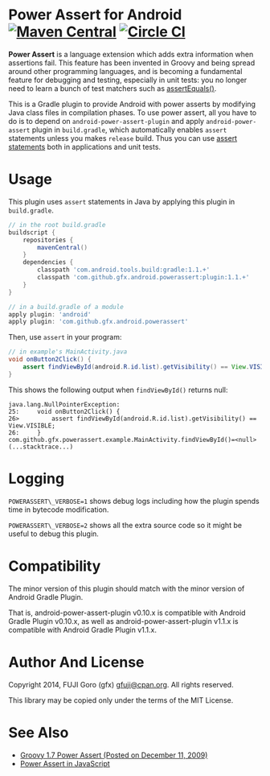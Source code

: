# Power Assert for Android [![Maven Central](https://maven-badges.herokuapp.com/maven-central/com.github.gfx.android.powerassert/plugin/badge.svg)](https://maven-badges.herokuapp.com/maven-central/com.github.gfx.android.powerassert/plugin) [![Circle CI](https://circleci.com/gh/gfx/android-power-assert-plugin.svg?style=svg&branch=master)](https://circleci.com/gh/gfx/android-power-assert-plugin)

**Power Assert** is a language extension which adds extra information when assertions fail.
This feature has been invented in Groovy and being spread around other programming languages,
and is becoming a fundamental feature for debugging and testing, especially in unit tests: you
no longer need to learn a bunch of test matchers such as
[assertEquals()](http://developer.android.com/reference/junit/framework/Assert.html).

This is a Gradle plugin to provide Android with power asserts by modifying Java class files
in compilation phases. To use power assert, all you have to do is to depend on
`android-power-assert-plugin` and apply `android-power-assert` plugin in `build.gradle`,
which automatically enables `assert` statements unless you makes `release` build. Thus you can use
 [assert statements](http://docs.oracle.com/javase/8/docs/technotes/guides/language/assert.html)
 both in applications and unit tests.

# Usage

This plugin uses `assert` statements in Java by applying this plugin in `build.gradle`.

```groovy
// in the root build.gradle
buildscript {
    repositories {
        mavenCentral()
    }
    dependencies {
        classpath 'com.android.tools.build:gradle:1.1.+'
        classpath 'com.github.gfx.android.powerassert:plugin:1.1.+'
    }
}
```

```groovy
// in a build.gradle of a module
apply plugin: 'android'
apply plugin: 'com.github.gfx.android.powerassert'
```

Then, use `assert` in your program:

```java
// in example's MainActivity.java
void onButton2Click() {
    assert findViewById(android.R.id.list).getVisibility() == View.VISIBLE;
}
```

This shows the following output when `findViewById()` returns null:

```
java.lang.NullPointerException:
25:     void onButton2Click() {
26>         assert findViewById(android.R.id.list).getVisibility() == View.VISIBLE;
26:     }
com.github.gfx.powerassert.example.MainActivity.findViewById()=<null>
(...stacktrace...)
```

# Logging

`POWERASSERT\_VERBOSE=1` shows debug logs including how the plugin spends time in bytecode modification.

`POWERASSERT\_VERBOSE=2` shows all the extra source code so it might be useful to debug this plugin.

# Compatibility

The minor version of this plugin should match with the minor version of Android Gradle Plugin.

That is, android-power-assert-plugin v0.10.x is compatible with Android Gradle Plugin v0.10.x,
as well as android-power-assert-plugin v1.1.x is compatible with Android Gradle Plugin v1.1.x.

# Author And License

Copyright 2014, FUJI Goro (gfx) <gfuji@cpan.org>. All rights reserved.

This library may be copied only under the terms of the MIT License.

# See Also

- [Groovy 1.7 Power Assert (Posted on December 11, 2009)](http://dontmindthelanguage.wordpress.com/2009/12/11/groovy-1-7-power-assert/)
- [Power Assert in JavaScript](https://github.com/twada/power-assert)
